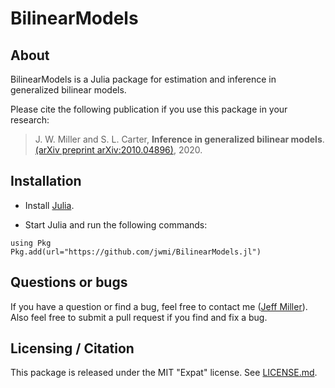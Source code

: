 # BilinearModels

<!--
[![Build Status](https://travis-ci.org/jwmi/BilinearModels.jl.svg?branch=master)](https://travis-ci.org/jwmi/BilinearModels.jl)
-->

## About

BilinearModels is a Julia package for estimation and inference in generalized bilinear models. 

Please cite the following publication if you use this package in your research:
> J. W. Miller and S. L. Carter, **Inference in generalized bilinear models**. [(arXiv preprint arXiv:2010.04896)](https://arxiv.org/abs/2010.04896), 2020.


## Installation

- Install [Julia](http://julialang.org/downloads/).

- Start Julia and run the following commands:
```
using Pkg
Pkg.add(url="https://github.com/jwmi/BilinearModels.jl")
```



## Questions or bugs

If you have a question or find a bug, feel free to contact me ([Jeff Miller](http://jwmi.github.io/)). Also feel free to submit a pull request if you find and fix a bug.


## Licensing / Citation

This package is released under the MIT "Expat" license. See [LICENSE.md](LICENSE.md). 



<!--## References
> J. W. Miller and S. L. Carter, **Inference in generalized bilinear models**. [(arXiv preprint arXiv:2010.04896)](https://arxiv.org/abs/2010.04896), 2020.
-->

